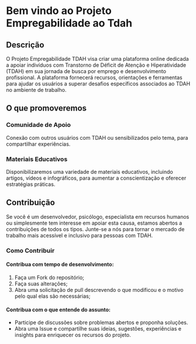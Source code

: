# Bem vindo ao Projeto Empregabilidade ao Tdah

## Descrição

O Projeto Empregabilidade TDAH visa criar uma plataforma online dedicada a apoiar indivíduos com Transtorno de Déficit de Atenção e Hiperatividade (TDAH) em sua jornada de busca por emprego e desenvolvimento profissional. A plataforma fornecerá recursos, orientações e ferramentas para ajudar os usuários a superar desafios específicos associados ao TDAH no ambiente de trabalho.

## O que promoveremos

### Comunidade de Apoio

Conexão com outros usuários com TDAH ou sensibilizados pelo tema, para compartilhar experiências.

### Materiais Educativos

Disponibilizaremos uma variedade de materiais educativos, incluindo artigos, vídeos e infográficos, para aumentar a conscientização e oferecer estratégias práticas.

## Contribuição

Se você é um desenvolvedor, psicólogo, especialista em recursos humanos ou simplesmente tem interesse em apoiar esta causa, estamos abertos a contribuições de todos os tipos. Junte-se a nós para tornar o mercado de trabalho mais acessível e inclusivo para pessoas com TDAH.

### Como Contribuir

#### Contribua com tempo de desenvolvimento:

1. Faça um Fork do repositório;
2. Faça suas alterações;
3. Abra uma solicitação de pull descrevendo o que modificou e o motivo pelo qual elas são necessárias;

#### Contribua com o que entende do assunto:

- Participe de discussões sobre problemas abertos e proponha soluções.
- Abra uma Issue e compartilhe suas ideias, sugestões, experiências e insights para enriquecer os recursos do projeto.


